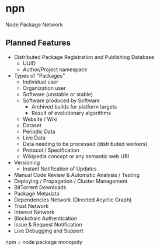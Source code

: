 npn
===

Node Package Network


Planned Features
----------------
* Distributed Package Registration and Publishing Database
  * UUID
  * Author/Project namespace
* Types of "Packages"
  * Individual user
  * Organization user
  * Software (unstable or stable)
  * Software produced by Software
    * Archived builds for platform targets
    * Result of evolutionary algorithms
  * Website / Wiki
  * Dataset
  * Periodic Data
  * Live Data
  * Data needing to be processed (distributed workers)
  * Protocol / Specification
  * Wikipedia concept or any semantic web URI
* Versioning
  * Instant Notification of Updates
* Manual Code Review & Automatic Analysis / Testing
* Deploying / Propagation / Cluster Management
* BitTorrent Downloads
* Package Metadata
 * Dependencies Network (Directed Acyclic Graph)
 * Trust Network
 * Interest Network
* Blockchain Authentication
* Issue & Request Notification
* Live Debugging and Support


npm = node package monopoly
